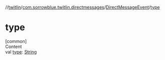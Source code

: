 //[twitlin](../../index.md)/[com.sorrowblue.twitlin.directmessages](../index.md)/[DirectMessageEvent](index.md)/[type](type.md)



# type  
[common]  
Content  
val [type](type.md): [String](https://kotlinlang.org/api/latest/jvm/stdlib/kotlin/-string/index.html)  



